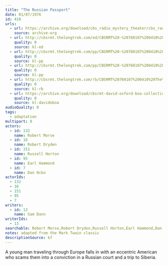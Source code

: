 ```yaml
---
title: "The Russian Passport"
date: 01/07/1976
id: 410
urls: 
  - url: https://archive.org/download/cbs_radio_mystery_theater/cbs_radio_mystery_theater-0401-0450.zip/cbs_radio_mystery_theater-0401-0450%2Fcbsrmt_0410_the_russian_passport.mp3
    source: archive-org
  - url: http://cbsrmt.thelongtrek.com/ed/CBSRMT%20-%20760107%200410%20The%20Russian%20Passport_ed.mp3
    quality: 0
    source: kl-ed
  - url: http://cbsrmt.thelongtrek.com/pp/CBSRMT%20-%20760107%200410%20The%20Russian%20Passport_pp.mp3
    quality: 0
    source: kl-pp
  - url: http://cbsrmt.thelongtrek.com/pp/CBSRMT%20-%20760107%200410%20The%20Russian%20Passport_pp(rebroadcast).mp3
    quality: 0
    source: kl-pp
  - url: http://cbsrmt.thelongtrek.com/rb/CBSRMT%20760107%200410%20The%20Russian%20Passport_wuwm%20recorded%2011_17_76.mp3
    quality: 0
    source: kl-rb
  - url: https://archive.org/download/cbsrmt-david-oxford-boa-collection/CBSRMT-760107-0410-The-Russian-Passport-(128-44)_KIXI-{BoA}.mp3
    quality: 0
    source: kl-davidoboa
audioQuality: 0
tags: 
  - adaptation
multipart: 0
actors:  
  - id: 132
    name: Robert Morse  
  - id: 16
    name: Robert Dryden  
  - id: 151
    name: Russell Horton  
  - id: 95
    name: Earl Hammond  
  - id: 7
    name: Dan Ocko
actorIds:  
  - 132  
  - 16  
  - 151  
  - 95  
  - 7
writers:  
  - id: 13
    name: Sam Dann
writerIds:  
  - 13
searchable: Robert Morse,Robert Dryden,Russell Horton,Earl Hammond,Dan Ocko Sam Dann
notes: adapted from the Mark Twain classic
descriptionSource: kf
---
```

A young man traveling through Europe falls in with an eccentric American who scams them into a conviction in a Russian court and a trip to Siberia.